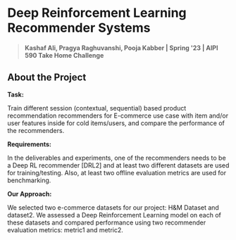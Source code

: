 # Deep Reinforcement Learning Recommender Systems
> #### Kashaf Ali, Pragya Raghuvanshi, Pooja Kabber | Spring '23 | AIPI 590 Take Home Challenge


## About the Project

**Task:** 

Train different session (contextual, sequential) based product recommendation recommenders for E-commerce use case with item and/or user features inside for cold items/users, and compare the performance of the recommenders. 


**Requirements:**

In the deliverables and experiments, one of the recommenders needs to be a Deep RL recommender [DRL2] and at least two different datasets are used for
training/testing. Also, at least two offline evaluation metrics are used for benchmarking.

**Our Approach:**

We selected two e-commerce datasets for our project: H&M Dataset and dataset2. We assessed a Deep Reinforcement Learning model on each of these datasets and compared performance using two recommender evaluation metrics: metric1 and metric2.
